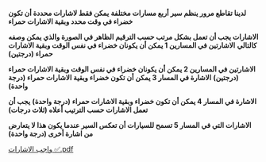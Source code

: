 **لدينا تقاطع مرور ينظم سير أربع مسارات مختلفة**
**يمكن فقط لاشارات محددة أن تكون خضراء في وقت محدد وبقية الاشارات حمراء**

**الاشارات يجب أن تعمل بشكل مرتب حسب الترقيم الظاهر في الصورة والذي يمكن وصفه كالتالي**
**الاشارتين في المسارين 1 يمكن أن يكونان خضراء في نفس الوقت وبقية الاشارات حمراء (درجتين)** 

**الاشارتين في المسارين 2 يمكن أن يكونان خضراء في نفس الوقت وبقية الاشارات حمراء (درجتين)**
**الاشارة في المسار 3 يمكن أن تكون خضراء وبقية الاشارات حمراء (درجة واحدة)**

**الاشارة في المسار 4 يمكن أن تكون خضراء وبقية الاشارات حمراء (درجة واحدة)**
**يجب أن تعمل الاشارات حسب الترتيب أعلاه (ثلاث درجات)**

**الاشارات التي في المسار 5 تسمح للسيارات أن تعكس السير عندما يكون هذا لا يتعارض من اشارة أخرى (درجة واحدة)**


[واجب الاشارات ✅.pdf](https://github.com/psau-edu-sa/se3131-practical-project-team_petrinet/files/10041111/default.pdf)

